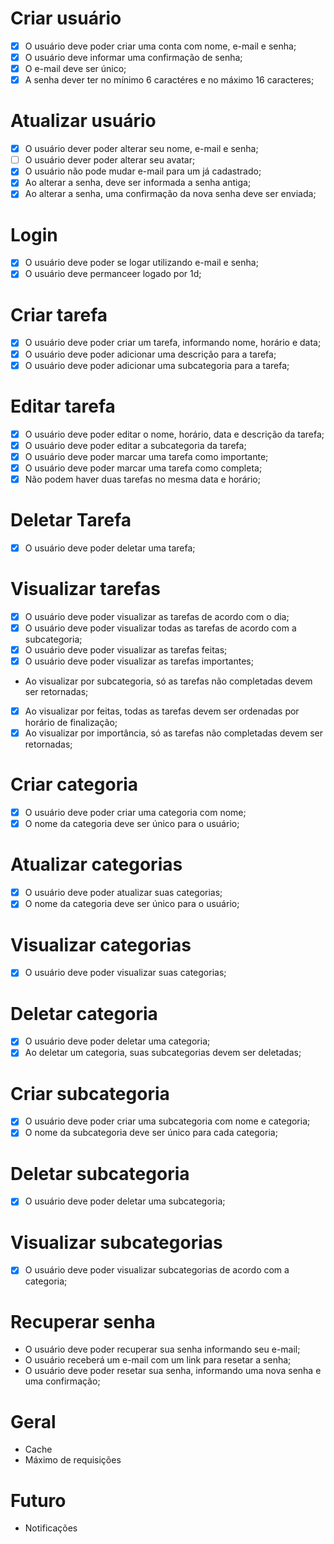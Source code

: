 # Criar usuário
- [x] O usuário deve poder criar uma conta com nome, e-mail e senha;
- [x] O usuário deve informar uma confirmação de senha;
- [x] O e-mail deve ser único;
- [x] A senha dever ter no mínimo 6 caractéres e no máximo 16 caracteres;

# Atualizar usuário
- [x] O usuário dever poder alterar seu nome, e-mail e senha;
- [ ] O usuário dever poder alterar seu avatar;
- [x] O usuário não pode mudar e-mail para um já cadastrado;
- [x] Ao alterar a senha, deve ser informada a senha antiga;
- [x] Ao alterar a senha, uma confirmação da nova senha deve ser enviada;

# Login
- [x] O usuário deve poder se logar utilizando e-mail e senha;
- [x] O usuário deve permanceer logado por 1d;

# Criar tarefa
- [x] O usuário deve poder criar um tarefa, informando nome, horário e data;
- [x] O usuário deve poder adicionar uma descrição para a tarefa;
- [x] O usuário deve poder adicionar uma subcategoria para a tarefa;

# Editar tarefa
- [x] O usuário deve poder editar o nome, horário, data e descrição da tarefa;
- [x] O usuário deve poder editar a subcategoria da tarefa;
- [x] O usuário deve poder marcar uma tarefa como importante;
- [x] O usuário deve poder marcar uma tarefa como completa;
- [x] Não podem haver duas tarefas no mesma data e horário;

# Deletar Tarefa
- [x] O usuário deve poder deletar uma tarefa;

# Visualizar tarefas
- [x] O usuário deve poder visualizar as tarefas de acordo com o dia;
- [x] O usuário deve poder visualizar todas as tarefas de acordo com a subcategoria;
- [x] O usuário deve poder visualizar as tarefas feitas;
- [x] O usuário deve poder visualizar as tarefas importantes;

- Ao visualizar por subcategoria, só as tarefas não completadas devem ser retornadas;
- [x] Ao visualizar por feitas, todas as tarefas devem ser ordenadas por horário de finalização;
- [x] Ao visualizar por importância, só as tarefas não completadas devem ser retornadas;

# Criar categoria
- [x] O usuário deve poder criar uma categoria com nome; 
- [x] O nome da categoria deve ser único para o usuário; 

# Atualizar categorias
- [x] O usuário deve poder atualizar suas categorias;
- [x] O nome da categoria deve ser único para o usuário; 

# Visualizar categorias
- [x] O usuário deve poder visualizar suas categorias;

# Deletar categoria
- [x] O usuário deve poder deletar uma categoria; 
- [x] Ao deletar um categoria, suas subcategorias devem ser deletadas;

# Criar subcategoria
- [x] O usuário deve poder criar uma subcategoria com nome e categoria;
- [x] O nome da subcategoria deve ser único para cada categoria;

# Deletar subcategoria
- [x] O usuário deve poder deletar uma subcategoria;

# Visualizar subcategorias
- [x] O usuário deve poder visualizar subcategorias de acordo com a categoria;

# Recuperar senha

- O usuário deve poder recuperar sua senha informando seu e-mail;
- O usuário receberá um e-mail com um link para resetar a senha;
- O usuário deve poder resetar sua senha, informando uma nova senha e uma confirmação;

# Geral

- Cache
- Máximo de requisições

# Futuro

- Notificações